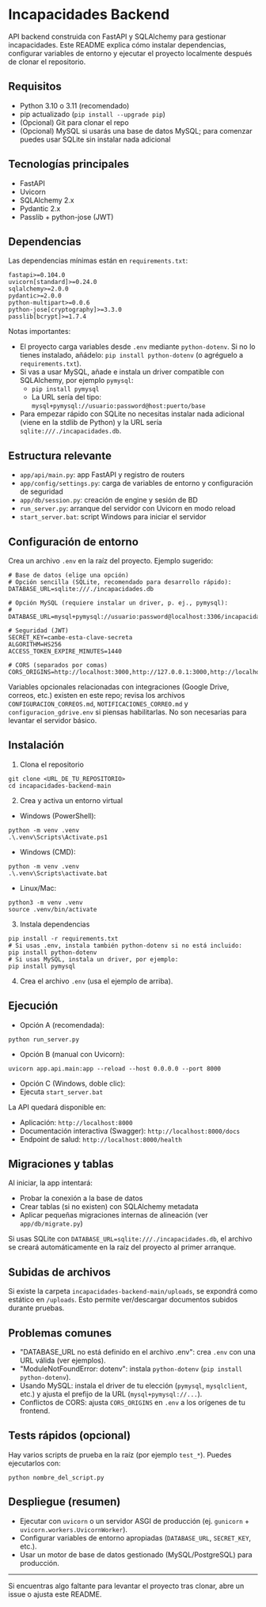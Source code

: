 # Incapacidades Backend

API backend construida con FastAPI y SQLAlchemy para gestionar incapacidades. Este README explica cómo instalar dependencias, configurar variables de entorno y ejecutar el proyecto localmente después de clonar el repositorio.

## Requisitos

- Python 3.10 o 3.11 (recomendado)
- pip actualizado (`pip install --upgrade pip`)
- (Opcional) Git para clonar el repo
- (Opcional) MySQL si usarás una base de datos MySQL; para comenzar puedes usar SQLite sin instalar nada adicional

## Tecnologías principales

- FastAPI
- Uvicorn
- SQLAlchemy 2.x
- Pydantic 2.x
- Passlib + python-jose (JWT)

## Dependencias

Las dependencias mínimas están en `requirements.txt`:

```
fastapi>=0.104.0
uvicorn[standard]>=0.24.0
sqlalchemy>=2.0.0
pydantic>=2.0.0
python-multipart>=0.0.6
python-jose[cryptography]>=3.3.0
passlib[bcrypt]>=1.7.4
```

Notas importantes:
- El proyecto carga variables desde `.env` mediante `python-dotenv`. Si no lo tienes instalado, añádelo: `pip install python-dotenv` (o agréguelo a `requirements.txt`).
- Si vas a usar MySQL, añade e instala un driver compatible con SQLAlchemy, por ejemplo `pymysql`:
  - `pip install pymysql`
  - La URL sería del tipo: `mysql+pymysql://usuario:password@host:puerto/base`
- Para empezar rápido con SQLite no necesitas instalar nada adicional (viene en la stdlib de Python) y la URL sería `sqlite:///./incapacidades.db`.

## Estructura relevante

- `app/api/main.py`: app FastAPI y registro de routers
- `app/config/settings.py`: carga de variables de entorno y configuración de seguridad
- `app/db/session.py`: creación de engine y sesión de BD
- `run_server.py`: arranque del servidor con Uvicorn en modo reload
- `start_server.bat`: script Windows para iniciar el servidor

## Configuración de entorno

Crea un archivo `.env` en la raíz del proyecto. Ejemplo sugerido:

```
# Base de datos (elige una opción)
# Opción sencilla (SQLite, recomendado para desarrollo rápido):
DATABASE_URL=sqlite:///./incapacidades.db

# Opción MySQL (requiere instalar un driver, p. ej., pymysql):
# DATABASE_URL=mysql+pymysql://usuario:password@localhost:3306/incapacidades

# Seguridad (JWT)
SECRET_KEY=cambe-esta-clave-secreta
ALGORITHM=HS256
ACCESS_TOKEN_EXPIRE_MINUTES=1440

# CORS (separados por comas)
CORS_ORIGINS=http://localhost:3000,http://127.0.0.1:3000,http://localhost:5173,http://127.0.0.1:5173,*
```

Variables opcionales relacionadas con integraciones (Google Drive, correos, etc.) existen en este repo; revisa los archivos `CONFIGURACION_CORREOS.md`, `NOTIFICACIONES_CORREO.md` y `configuracion_gdrive.env` si piensas habilitarlas. No son necesarias para levantar el servidor básico.

## Instalación

1) Clona el repositorio
```
git clone <URL_DE_TU_REPOSITORIO>
cd incapacidades-backend-main
```

2) Crea y activa un entorno virtual
- Windows (PowerShell):
```
python -m venv .venv
.\.venv\Scripts\Activate.ps1
```
- Windows (CMD):
```
python -m venv .venv
.\.venv\Scripts\activate.bat
```
- Linux/Mac:
```
python3 -m venv .venv
source .venv/bin/activate
```

3) Instala dependencias
```
pip install -r requirements.txt
# Si usas .env, instala también python-dotenv si no está incluido:
pip install python-dotenv
# Si usas MySQL, instala un driver, por ejemplo:
pip install pymysql
```

4) Crea el archivo `.env` (usa el ejemplo de arriba).

## Ejecución

- Opción A (recomendada):
```
python run_server.py
```

- Opción B (manual con Uvicorn):
```
uvicorn app.api.main:app --reload --host 0.0.0.0 --port 8000
```

- Opción C (Windows, doble clic):
- Ejecuta `start_server.bat`

La API quedará disponible en:
- Aplicación: `http://localhost:8000`
- Documentación interactiva (Swagger): `http://localhost:8000/docs`
- Endpoint de salud: `http://localhost:8000/health`

## Migraciones y tablas

Al iniciar, la app intentará:
- Probar la conexión a la base de datos
- Crear tablas (si no existen) con SQLAlchemy metadata
- Aplicar pequeñas migraciones internas de alineación (ver `app/db/migrate.py`)

Si usas SQLite con `DATABASE_URL=sqlite:///./incapacidades.db`, el archivo se creará automáticamente en la raíz del proyecto al primer arranque.

## Subidas de archivos

Si existe la carpeta `incapacidades-backend-main/uploads`, se expondrá como estático en `/uploads`. Esto permite ver/descargar documentos subidos durante pruebas.

## Problemas comunes

- "DATABASE_URL no está definido en el archivo .env": crea `.env` con una URL válida (ver ejemplos).
- "ModuleNotFoundError: dotenv": instala `python-dotenv` (`pip install python-dotenv`).
- Usando MySQL: instala el driver de tu elección (`pymysql`, `mysqlclient`, etc.) y ajusta el prefijo de la URL (`mysql+pymysql://...`).
- Conflictos de CORS: ajusta `CORS_ORIGINS` en `.env` a los orígenes de tu frontend.

## Tests rápidos (opcional)

Hay varios scripts de prueba en la raíz (por ejemplo `test_*`). Puedes ejecutarlos con:
```
python nombre_del_script.py
```

## Despliegue (resumen)

- Ejecutar con `uvicorn` o un servidor ASGI de producción (ej. `gunicorn` + `uvicorn.workers.UvicornWorker`).
- Configurar variables de entorno apropiadas (`DATABASE_URL`, `SECRET_KEY`, etc.).
- Usar un motor de base de datos gestionado (MySQL/PostgreSQL) para producción.

---

Si encuentras algo faltante para levantar el proyecto tras clonar, abre un issue o ajusta este README.
